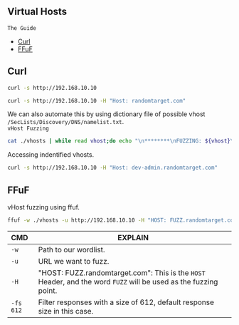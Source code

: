 ## Virtual Hosts
`The Guide`

- [Curl](#Curl)
- [FFuF](#FFuF)

## Curl

```bash
curl -s http://192.168.10.10
```
```bash
curl -s http://192.168.10.10 -H "Host: randomtarget.com"
```
We can also automate this by using dictionary file of possible 
vhost `/SecLists/Discovery/DNS/namelist.txt`. <br>
`vHost Fuzzing`
```bash
cat ./vhosts | while read vhost;do echo "\n********\nFUZZING: ${vhost}\n********";curl -s -I http://192.168.10.10 -H "HOST: ${vhost}.randomtarget.com" | grep "Content-Length: ";done********
```
Accessing indentified vhosts.
```bash
curl -s http://192.168.10.10 -H "Host: dev-admin.randomtarget.com"
```

## FFuF
vHost fuzzing using ffuf.
```bash
ffuf -w ./vhosts -u http://192.168.10.10 -H "HOST: FUZZ.randomtarget.com" -fs 612
```
| CMD | EXPLAIN |
|:----|---------|
| `-w` | Path to our wordlist. |
| `-u` | URL we want to fuzz. |
| `-H` | "HOST: FUZZ.randomtarget.com": This is the `HOST` Header, and the word `FUZZ` will be used as the fuzzing point. |
| `-fs 612` | Filter responses with a size of 612, default response size in this case. |


